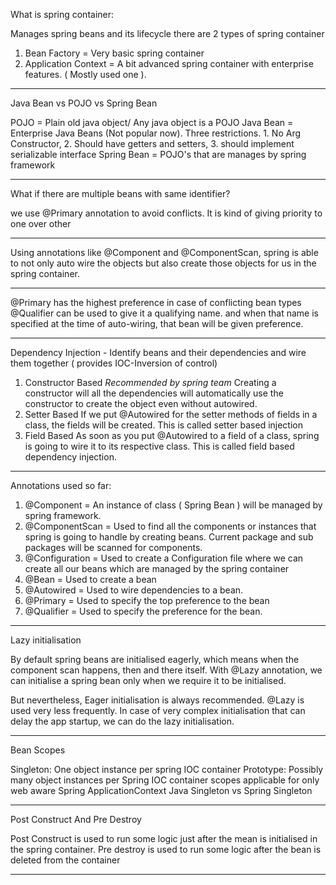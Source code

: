 What is spring container:

Manages spring beans and its lifecycle
there are 2 types of spring container
1. Bean Factory = Very basic spring container
2. Application Context = A bit advanced spring container with enterprise features. ( Mostly used one ).

----------------------

Java Bean vs POJO vs Spring Bean

POJO = Plain old java object/ Any java object is a POJO
Java Bean = Enterprise Java Beans (Not popular now). Three restrictions. 1. No Arg Constructor, 2. Should have getters
and setters, 3. should implement serializable interface
Spring Bean = POJO's that are manages by spring framework

----------------------

What if there are multiple beans with same identifier?

we use @Primary annotation to avoid conflicts. It is kind of giving priority to one over other

-----------------------

Using annotations like @Component and @ComponentScan, spring is able to not only auto wire the objects but also create
those objects for us in the spring container.

-----------------------

@Primary has the highest preference in case of conflicting bean types
@Qualifier can be used to give it a qualifying name. and when that name is specified at the time of auto-wiring, that
bean will be given preference.

------------------------

Dependency Injection - Identify beans and their dependencies and wire them together ( provides IOC-Inversion of control)

1. Constructor Based *Recommended by spring team*
    Creating a constructor will all the dependencies will automatically use the constructor to create the object
    even without autowired.
2. Setter Based
    If we put @Autowired for the setter methods of fields in a class, the fields will be created. This is called
    setter based injection
3. Field Based
    As soon as you put @Autowired to a field of a class, spring is going to wire it to its respective class. This is
    called field based dependency injection.

--------------------------

Annotations used so far:

1. @Component = An instance of class ( Spring Bean ) will be managed by spring framework.
2. @ComponentScan = Used to find all the components or instances that spring is going to handle by creating beans.
                    Current package and sub packages will be scanned for components.
3. @Configuration = Used to create a Configuration file where we can create all our beans which are managed by the
                    spring container
4. @Bean = Used to create a bean
5. @Autowired = Used to wire dependencies to a bean.
6. @Primary = Used to specify the top preference to the bean
7. @Qualifier = Used to specify the preference for the bean.

---------------------------

Lazy initialisation

By default spring beans are initialised eagerly, which means when the component scan happens, then and there itself.
With @Lazy annotation, we can initialise a spring bean only when we require it to be initialised.

But nevertheless, Eager initialisation is always recommended. @Lazy is used very less frequently. In case of very
complex initialisation that can delay the app startup, we can do the lazy initialisation.

---------------------------

Bean Scopes

Singleton: One object instance  per spring IOC container
Prototype: Possibly many object instances per Spring IOC container
scopes applicable for only web aware Spring ApplicationContext
Java Singleton vs Spring Singleton

-----------------------------

Post Construct And Pre Destroy

Post Construct is used to run some logic just after the mean is initialised in the spring container.
Pre destroy is used to run some logic after the bean is deleted from the container

------------------------------